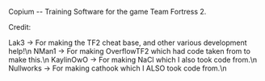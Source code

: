 Copium -- Training Software for the game Team Fortress 2.

Credit:

Lak3 -> For making the TF2 cheat base, and other various development help!\n
NMan1 -> For making OverflowTF2 which had code taken from to make this.\n
KaylinOwO -> For making NaCl which I also took code from.\n
Nullworks -> For making cathook which I ALSO took code from.\n
